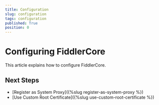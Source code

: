 ```yaml
---
title: Configuration
slug: configuration
tags: configuration
published: True
position: 0
---
```


# Configuring FiddlerCore

This article explains how to configure FiddlerCore.

## Next Steps

- [Register as System Proxy]({%slug register-as-system-proxy %})
- [Use Custom Root Certificate]({%slug use-custom-root-certificate %})
